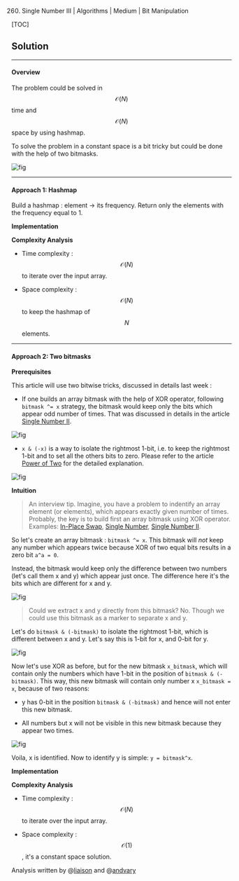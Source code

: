 260. Single Number III | Algorithms | Medium | Bit Manipulation

[TOC]

## Solution

--- 

#### Overview

The problem could be solved in $$\mathcal{O}(N)$$ time 
and $$\mathcal{O}(N)$$ space by using hashmap. 

To solve the problem in a constant space is a bit tricky 
but could be done with the help of two bitmasks. 

![fig](../Figures/260/two2.png)
 



---
#### Approach 1: Hashmap

Build a hashmap : element -> its frequency. Return only the 
elements with the frequency equal to 1.

**Implementation**



**Complexity Analysis**

* Time complexity : $$\mathcal{O}(N)$$ to iterate over the input array. 

* Space complexity : $$\mathcal{O}(N)$$ to keep the hashmap of $$N$$ elements.
 



---
#### Approach 2: Two bitmasks 

**Prerequisites**

This article will use two bitwise
tricks, discussed in details last week :

- If one builds an array bitmask with the help of XOR operator,
following `bitmask ^= x` strategy,
the bitmask would keep only the bits which appear odd number of times. 
That was discussed in details in the article 
[Single Number II](https://leetcode.com/articles/single-number-ii/).

![fig](../Figures/260/xor3.png)

- `x & (-x)` is a way to isolate the rightmost 1-bit, 
i.e. to keep the rightmost 1-bit and to set all the others bits to zero.
Please refer to the article [Power of Two](https://leetcode.com/articles/power-of-two/)
for the detailed explanation. 

![fig](../Figures/260/isolate3.png)

**Intuition**

> An interview tip. Imagine, you have a problem to indentify an array
element (or elements), which appears exactly given number of times.
Probably, the key is to build first an array bitmask using XOR operator.
Examples: [In-Place Swap](leetcode.com/articles/single-number-ii/356460/Single-Number-II/324042), 
[Single Number](https://leetcode.com/articles/single-number/), [Single Number II](leetcode.com/articles/single-number-ii/356460/Single-Number-II/324042).
  
So let's create an array bitmask : `bitmask ^= x`. 
This bitmask will _not_ keep any number which appears twice 
because XOR of two equal bits results in a zero bit
`a^a = 0`.

Instead, the bitmask would keep only the difference
between two numbers (let's call them x and y) which appear just once.
The difference here it's the bits which are different for x and y. 

![fig](../Figures/260/diff_new.png)

> Could we extract x and y directly from this bitmask? No. 
Though we could use this bitmask as a marker to separate x and y.

Let's do `bitmask & (-bitmask)` to isolate the rightmost 1-bit,
which is different between x and y. Let's say this is 1-bit for x, 
and 0-bit for y. 

![fig](../Figures/260/isolate2_new.png)

Now let's use XOR as before, but for the new bitmask `x_bitmask`, 
which will contain only the numbers which have
1-bit in the position of `bitmask & (-bitmask)`. 
This way, this new bitmask will 
contain only number x `x_bitmask = x`, because of two reasons:

- y has 0-bit in the position `bitmask & (-bitmask)` and hence will
not enter this new bitmask. 

- All numbers but x will not be visible in this new bitmask because
they appear two times. 

![fig](../Figures/260/x_bitmask2.png)

Voila, x is identified. Now to identify y is simple: `y = bitmask^x`.

**Implementation**



**Complexity Analysis**

* Time complexity : $$\mathcal{O}(N)$$ to iterate over the input array. 

* Space complexity : $$\mathcal{O}(1)$$, it's a constant space solution.


Analysis written by @[liaison](https://leetcode.com/liaison/)
and @[andvary](https://leetcode.com/andvary/)
